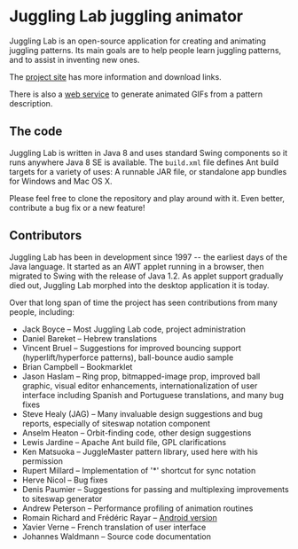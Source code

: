 # Juggling Lab juggling animator

Juggling Lab is an open-source application for creating and animating juggling patterns. Its main goals are to help people learn juggling patterns, and to assist in inventing new ones.

The [project site](https://jugglinglab.org) has more information and download links.

There is also a [web service](https://jugglinglab.org/html/animinfo.html) to generate animated GIFs from a pattern description.

## The code

Juggling Lab is written in Java 8 and uses standard Swing components so it runs anywhere Java 8 SE is available. The ``build.xml`` file defines Ant build targets for a variety of uses: A runnable JAR file, or standalone app bundles for Windows and Mac OS X.

Please feel free to clone the repository and play around with it. Even better, contribute a bug fix or a new feature!

## Contributors

Juggling Lab has been in development since 1997 -- the earliest days of the Java language. It started as an AWT applet running in a browser, then migrated to Swing with the release of Java 1.2. As applet support gradually died out, Juggling Lab morphed into the desktop application it is today.

Over that long span of time the project has seen contributions from many people, including:

- Jack Boyce – Most Juggling Lab code, project administration
- Daniel Bareket – Hebrew translations
- Vincent Bruel – Suggestions for improved bouncing support (hyperlift/hyperforce patterns), ball-bounce audio sample
- Brian Campbell – Bookmarklet
- Jason Haslam – Ring prop, bitmapped-image prop, improved ball graphic, visual editor enhancements, internationalization of user interface including Spanish and Portuguese translations, and many bug fixes
- Steve Healy (JAG) – Many invaluable design suggestions and bug reports, especially of siteswap notation component
- Anselm Heaton – Orbit-finding code, other design suggestions
- Lewis Jardine – Apache Ant build file, GPL clarifications
- Ken Matsuoka – JuggleMaster pattern library, used here with his permission
- Rupert Millard – Implementation of '*' shortcut for sync notation
- Herve Nicol – Bug fixes
- Denis Paumier – Suggestions for passing and multiplexing improvements to siteswap generator
- Andrew Peterson – Performance profiling of animation routines
- Romain Richard and Frédéric Rayar – [Android version](https://play.google.com/store/apps/details?id=com.jonglen7.jugglinglab)
- Xavier Verne – French translation of user interface
- Johannes Waldmann – Source code documentation
